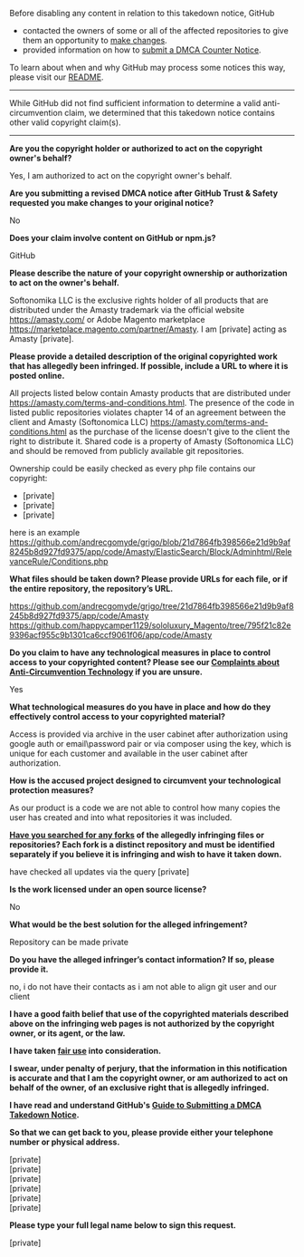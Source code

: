 Before disabling any content in relation to this takedown notice, GitHub
- contacted the owners of some or all of the affected repositories to give them an opportunity to [make changes](https://docs.github.com/en/github/site-policy/dmca-takedown-policy#a-how-does-this-actually-work).
- provided information on how to [submit a DMCA Counter Notice](https://docs.github.com/en/articles/guide-to-submitting-a-dmca-counter-notice).

To learn about when and why GitHub may process some notices this way, please visit our [README](https://github.com/github/dmca/blob/master/README.md#anatomy-of-a-takedown-notice).

---

While GitHub did not find sufficient information to determine a valid anti-circumvention claim, we determined that this takedown notice contains other valid copyright claim(s).

---

**Are you the copyright holder or authorized to act on the copyright owner's behalf?**

Yes, I am authorized to act on the copyright owner's behalf.

**Are you submitting a revised DMCA notice after GitHub Trust & Safety requested you make changes to your original notice?**

No

**Does your claim involve content on GitHub or npm.js?**

GitHub

**Please describe the nature of your copyright ownership or authorization to act on the owner's behalf.**

Softonomika LLC is the exclusive rights holder of all products that are distributed under the Amasty trademark via the official website https://amasty.com/ or Adobe Magento marketplace https://marketplace.magento.com/partner/Amasty. I am [private] acting as Amasty [private].

**Please provide a detailed description of the original copyrighted work that has allegedly been infringed. If possible, include a URL to where it is posted online.**

All projects listed below contain Amasty products that are distributed under https://amasty.com/terms-and-conditions.html. The presence of the code in listed public repositories violates chapter 14 of an agreement between the client and Amasty (Softonomica LLC) https://amasty.com/terms-and-conditions.html as the purchase of the license doesn't give to the client the right to distribute it. Shared code is a property of Amasty (Softonomica LLC) and should be removed from publicly available git repositories.

Ownership could be easily checked as every php file contains our copyright:  
* [private]  
* [private]  
* [private]  

here is an example https://github.com/andrecgomyde/grigo/blob/21d7864fb398566e21d9b9af8245b8d927fd9375/app/code/Amasty/ElasticSearch/Block/Adminhtml/RelevanceRule/Conditions.php

**What files should be taken down? Please provide URLs for each file, or if the entire repository, the repository’s URL.**

https://github.com/andrecgomyde/grigo/tree/21d7864fb398566e21d9b9af8245b8d927fd9375/app/code/Amasty
https://github.com/happycamper1129/sololuxury_Magento/tree/795f21c82e9396acf955c9b1301ca6ccf9061f06/app/code/Amasty

**Do you claim to have any technological measures in place to control access to your copyrighted content? Please see our <a href="https://docs.github.com/articles/guide-to-submitting-a-dmca-takedown-notice#complaints-about-anti-circumvention-technology">Complaints about Anti-Circumvention Technology</a> if you are unsure.**

Yes

**What technological measures do you have in place and how do they effectively control access to your copyrighted material?**

Access is provided via archive in the user cabinet after authorization using google auth or email\password pair or via composer using the key, which is unique for each customer and available in the user cabinet after authorization.

**How is the accused project designed to circumvent your technological protection measures?**

As our product is a code we are not able to control how many copies the user has created and into what repositories it was included.

**<a href="https://docs.github.com/articles/dmca-takedown-policy#b-what-about-forks-or-whats-a-fork">Have you searched for any forks</a> of the allegedly infringing files or repositories? Each fork is a distinct repository and must be identified separately if you believe it is infringing and wish to have it taken down.**

have checked all updates via the query [private]

**Is the work licensed under an open source license?**

No

**What would be the best solution for the alleged infringement?**

Repository can be made private

**Do you have the alleged infringer’s contact information? If so, please provide it.**

no, i do not have their contacts as i am not able to align git user and our client

**I have a good faith belief that use of the copyrighted materials described above on the infringing web pages is not authorized by the copyright owner, or its agent, or the law.**

**I have taken <a href="https://www.lumendatabase.org/topics/22">fair use</a> into consideration.**

**I swear, under penalty of perjury, that the information in this notification is accurate and that I am the copyright owner, or am authorized to act on behalf of the owner, of an exclusive right that is allegedly infringed.**

**I have read and understand GitHub's <a href="https://docs.github.com/articles/guide-to-submitting-a-dmca-takedown-notice/">Guide to Submitting a DMCA Takedown Notice</a>.**

**So that we can get back to you, please provide either your telephone number or physical address.**

[private]  
[private]  
[private]  
[private]  
[private]  
[private]  

**Please type your full legal name below to sign this request.**

[private]  
